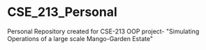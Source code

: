 # CSE_213_Personal
Personal Repository created for CSE-213 OOP project- "Simulating Operations of a large scale Mango-Garden Estate"
